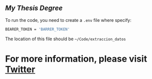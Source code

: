 ## _My Thesis Degree_


To run the code, you need to create a `.env` file where specify:
```sh
BEARER_TOKEN = 'BARRER_TOKEN'
```
The location of this file should be `~/Code/extraccion_datos`

For more information, please visit [Twitter](https://developer.twitter.com/en/products/twitter-api/academic-research)
=======
